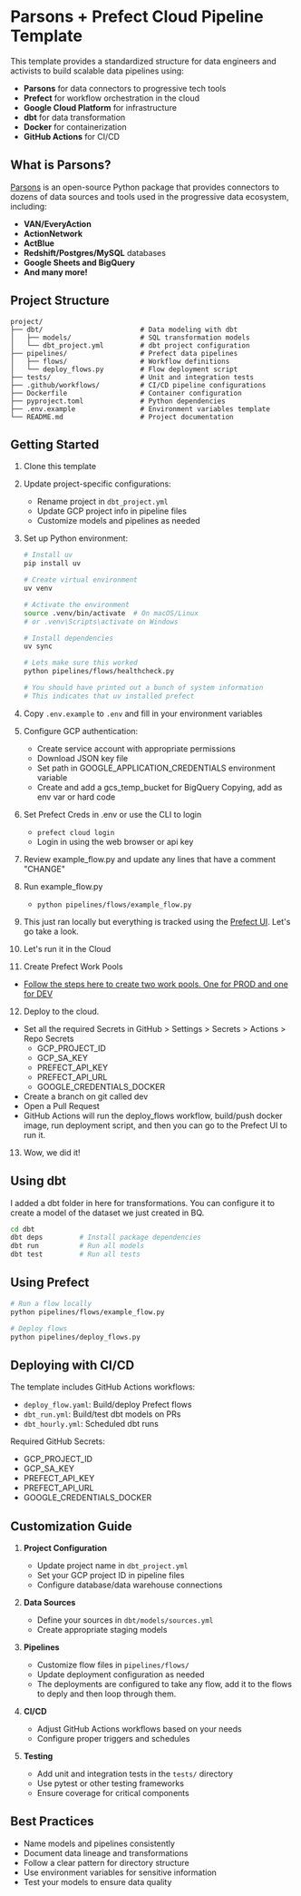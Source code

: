 # Parsons + Prefect Cloud Pipeline Template

This template provides a standardized structure for data engineers and activists to build scalable data pipelines using:

- **Parsons** for data connectors to progressive tech tools
- **Prefect** for workflow orchestration in the cloud
- **Google Cloud Platform** for infrastructure
- **dbt** for data transformation
- **Docker** for containerization
- **GitHub Actions** for CI/CD

## What is Parsons?

[Parsons](https://github.com/move-coop/parsons) is an open-source Python package that provides connectors to dozens of data sources and tools used in the progressive data ecosystem, including:

- **VAN/EveryAction**
- **ActionNetwork**
- **ActBlue**
- **Redshift/Postgres/MySQL** databases
- **Google Sheets and BigQuery**
- **And many more!**

## Project Structure

```
project/
├── dbt/                        # Data modeling with dbt
│   ├── models/                 # SQL transformation models
│   └── dbt_project.yml         # dbt project configuration
├── pipelines/                  # Prefect data pipelines
│   ├── flows/                  # Workflow definitions
│   └── deploy_flows.py         # Flow deployment script
├── tests/                      # Unit and integration tests
├── .github/workflows/          # CI/CD pipeline configurations
├── Dockerfile                  # Container configuration
├── pyproject.toml              # Python dependencies
├── .env.example                # Environment variables template
└── README.md                   # Project documentation
```

## Getting Started

1. Clone this template

2. Update project-specific configurations:

   - Rename project in `dbt_project.yml`
   - Update GCP project info in pipeline files
   - Customize models and pipelines as needed

3. Set up Python environment:

   ```bash
   # Install uv
   pip install uv

   # Create virtual environment
   uv venv

   # Activate the environment
   source .venv/bin/activate  # On macOS/Linux
   # or .venv\Scripts\activate on Windows

   # Install dependencies
   uv sync

   # Lets make sure this worked
   python pipelines/flows/healthcheck.py

   # You should have printed out a bunch of system information
   # This indicates that uv installed prefect
   ```

4. Copy `.env.example` to `.env` and fill in your environment variables

5. Configure GCP authentication:

   - Create service account with appropriate permissions
   - Download JSON key file
   - Set path in GOOGLE_APPLICATION_CREDENTIALS environment variable
   - Create and add a gcs_temp_bucket for BigQuery Copying, add as env var or hard code

6. Set Prefect Creds in .env or use the CLI to login

   - `prefect cloud login`
   - Login in using the web browser or api key

7. Review example_flow.py and update any lines that have a comment "CHANGE"

8. Run example_flow.py

   - `python pipelines/flows/example_flow.py`

9. This just ran locally but everything is tracked using the [Prefect UI](https://app.prefect.cloud/).
   Let's go take a look.

10. Let's run it in the Cloud

11. Create Prefect Work Pools

- [Follow the steps here to create two work pools. One for PROD and one for DEV](https://docs.prefect.io/v3/deploy/infrastructure-examples/serverless)

12. Deploy to the cloud.

- Set all the required Secrets in GitHub > Settings > Secrets > Actions > Repo Secrets
  - GCP_PROJECT_ID
  - GCP_SA_KEY
  - PREFECT_API_KEY
  - PREFECT_API_URL
  - GOOGLE_CREDENTIALS_DOCKER
- Create a branch on git called dev
- Open a Pull Request
- GitHub Actions will run the deploy_flows workflow, build/push docker image, run deployment script, and then you can go to the Prefect UI to run it.

13. Wow, we did it!

## Using dbt

I added a dbt folder in here for transformations.
You can configure it to create a model of the dataset we just created in BQ.

```bash
cd dbt
dbt deps         # Install package dependencies
dbt run          # Run all models
dbt test         # Run all tests
```

## Using Prefect

```bash
# Run a flow locally
python pipelines/flows/example_flow.py

# Deploy flows
python pipelines/deploy_flows.py
```

## Deploying with CI/CD

The template includes GitHub Actions workflows:

- `deploy_flow.yaml`: Build/deploy Prefect flows
- `dbt_run.yml`: Build/test dbt models on PRs
- `dbt_hourly.yml`: Scheduled dbt runs

Required GitHub Secrets:

- GCP_PROJECT_ID
- GCP_SA_KEY
- PREFECT_API_KEY
- PREFECT_API_URL
- GOOGLE_CREDENTIALS_DOCKER

## Customization Guide

1. **Project Configuration**

   - Update project name in `dbt_project.yml`
   - Set your GCP project ID in pipeline files
   - Configure database/data warehouse connections

2. **Data Sources**

   - Define your sources in `dbt/models/sources.yml`
   - Create appropriate staging models

3. **Pipelines**

   - Customize flow files in `pipelines/flows/`
   - Update deployment configuration as needed
   - The deployments are configured to take any flow, add it to the flows to deply and then loop through them.

4. **CI/CD**

   - Adjust GitHub Actions workflows based on your needs
   - Configure proper triggers and schedules

5. **Testing**
   - Add unit and integration tests in the `tests/` directory
   - Use pytest or other testing frameworks
   - Ensure coverage for critical components

## Best Practices

- Name models and pipelines consistently
- Document data lineage and transformations
- Follow a clear pattern for directory structure
- Use environment variables for sensitive information
- Test your models to ensure data quality

